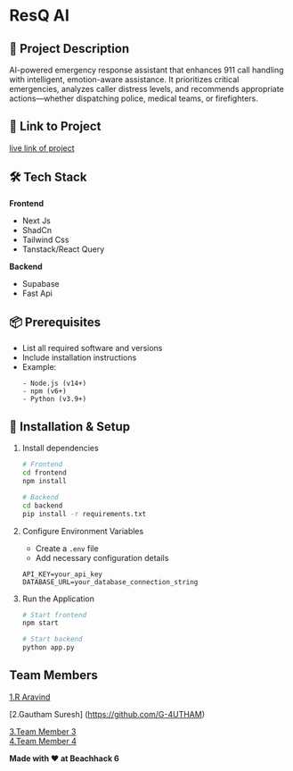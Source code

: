 # ResQ AI

## 🚀 Project Description
AI-powered emergency response assistant that enhances 911 call handling with intelligent, emotion-aware assistance. It prioritizes critical emergencies, analyzes caller distress levels, and recommends appropriate actions—whether dispatching police, medical teams, or firefighters. 

## 🎯 Link to Project
[live link of project](live_link)

## 🛠 Tech Stack
**Frontend**
-  Next Js
-  ShadCn
-  Tailwind Css
-  Tanstack/React Query

**Backend**
-  Supabase
-  Fast Api

## 📦 Prerequisites
- List all required software and versions
- Include installation instructions
- Example:
  ```
  - Node.js (v14+)
  - npm (v6+)
  - Python (v3.9+)
  ```

## 🔧 Installation & Setup

1. Install dependencies
   ```bash
   # Frontend
   cd frontend
   npm install

   # Backend
   cd backend
   pip install -r requirements.txt
   ```

2. Configure Environment Variables
   
   - Create a `.env` file
   - Add necessary configuration details
     
   ```
   API_KEY=your_api_key
   DATABASE_URL=your_database_connection_string
   ```

4. Run the Application
   ```bash
   # Start frontend
   npm start

   # Start backend
   python app.py
   ```

## Team Members
  [1.R Aravind](https://github.com/ar-seven)  
  
  [2.Gautham Suresh] (https://github.com/G-4UTHAM)   
  
  [3.Team Member 3](enter_github_id_here)   
  [4.Team Member 4](enter_github_id_here)  

**Made with ❤️ at Beachhack 6**
